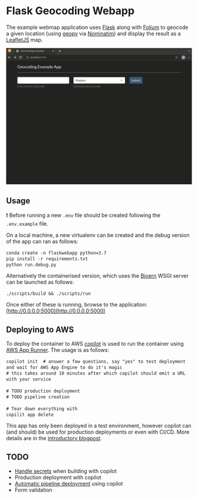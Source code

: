# Flask Geocoding Webapp

The example webmap application uses [Flask](https://flask.palletsprojects.com/en/2.0.x/) along with [Folium](https://python-visualization.github.io/folium/index.html) to geocode a given location (using [geopy](https://github.com/geopy/geopy) via [Nominatim](https://nominatim.openstreetmap.org/)) and display the result as a [LeafletJS](https://leafletjs.com/) map.

![Example usage](/example.gif)

## Usage

:exclamation: Before running a new `.env` file should be created following the `.env.example` file.

On a local machine, a new virtualenv can be created and the debug version of the app can ran as follows:

```shell
conda create -n flaskwebapp python=3.7
pip install -r requirements.txt
python run.debug.py
```

Alternatively the containerised version, which uses the [Bjoern](https://github.com/jonashaag/bjoern) WSGI server can be launched as follows:

```shell
./scripts/build && ./scripts/run
```

Once either of these is running, browse to the application: [http://0.0.0.0:5000](http://0.0.0.0:5000)

## Deploying to AWS

To deploy the container to AWS [copilot](https://aws.github.io/copilot-cli/docs/getting-started/install/) is used to run the container using [AWS App Runner](https://eu-west-1.console.aws.amazon.com/apprunner/home?region=eu-west-1#/welcome). The usage is as follows:

```shell
copilot init  # answer a few questions, say "yes" to test deployment and wait for AWS App Engine to do it's magic
# this takes around 10 minutes after which copilot should emit a URL with your service

# TODO production deployment
# TODO pipeline creation

# Tear down everything with
copilit app delete
```

This app has only been deployed in a test environment, however copilot can (and should) be used for production deployments or even with CI/CD. More details are in the [introductory blogpost](https://aws.amazon.com/blogs/containers/introducing-aws-copilot/).

## TODO

* [Handle secrets](https://aws.github.io/copilot-cli/docs/developing/secrets/) when building with copilot
* Production deployment with copilot
* [Automatic pipeline deployment](https://aws.github.io/copilot-cli/docs/concepts/pipelines/) using copilot
* Form validation
